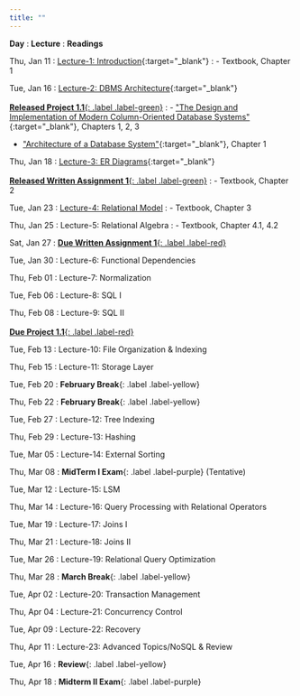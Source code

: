 ```yaml
---
title: ""
---
```


**Day**
: **Lecture**
    : **Readings**

Thu, Jan 11
: [Lecture-1: Introduction](https://piazza.com/class_profile/get_resource/lqgumfk5p7c3yl/lrctzbztt4m3yk){:target="_blank"}
    : - Textbook, Chapter 1

Tue, Jan 16
: [Lecture-2: DBMS Architecture](https://piazza.com/class_profile/get_resource/lqgumfk5p7c3yl/lrguzgmnmx76df){:target="_blank"} <br><br> [**Released Project 1.1**{: .label .label-green}](/COSI-127B/assignments)
    : - ["The Design and Implementation of Modern Column-Oriented Database Systems"](https://stratos.seas.harvard.edu/files/stratos/files/columnstoresfntdbs.pdf){:target="_blank"}, Chapters 1, 2, 3
- ["Architecture of a Database System"](https://dsf.berkeley.edu/papers/fntdb07-architecture.pdf){:target="_blank"}, Chapter 1

Thu, Jan 18
: [Lecture-3: ER Diagrams](https://piazza.com/class_profile/get_resource/lqgumfk5p7c3yl/lrjphqr0th13r8){:target="_blank"} <br><br> [**Released Written Assignment 1**{: .label .label-green}](/COSI-127B/assignments)
    : - Textbook, Chapter 2

Tue, Jan 23
: [Lecture-4: Relational Model](https://piazza.com/class_profile/get_resource/lqgumfk5p7c3yl/lrqwav2x89z654)
    : - Textbook, Chapter 3

Thu, Jan 25
: Lecture-5: Relational Algebra
    : - Textbook, Chapter 4.1, 4.2

Sat, Jan 27
: [**Due Written Assignment 1**{: .label .label-red}](/COSI-127B/assignments)

Tue, Jan 30
: Lecture-6: Functional Dependencies

Thu, Feb 01
: Lecture-7: Normalization

Tue, Feb 06
: Lecture-8: SQL I

Thu, Feb 08
: Lecture-9: SQL II <br><br> [**Due Project 1.1**{: .label .label-red}](/COSI-127B/assignments)

Tue, Feb 13
: Lecture-10: File Organization & Indexing

Thu, Feb 15
: Lecture-11: Storage Layer

Tue, Feb 20
: **February Break**{: .label .label-yellow}

Thu, Feb 22
: **February Break**{: .label .label-yellow}

Tue, Feb 27
: Lecture-12: Tree Indexing

Thu, Feb 29
: Lecture-13: Hashing

Tue, Mar 05
: Lecture-14: External Sorting

Thu, Mar 08
: **MidTerm I Exam**{: .label .label-purple} (Tentative)

Tue, Mar 12
: Lecture-15: LSM

Thu, Mar 14
: Lecture-16: Query Processing with Relational Operators

Tue, Mar 19
: Lecture-17: Joins I

Thu, Mar 21
: Lecture-18: Joins II

Tue, Mar 26
: Lecture-19: Relational Query Optimization

Thu, Mar 28
: **March Break**{: .label .label-yellow}

Tue, Apr 02
: Lecture-20: Transaction Management

Thu, Apr 04
: Lecture-21: Concurrency Control

Tue, Apr 09
: Lecture-22: Recovery

Thu, Apr 11
: Lecture-23: Advanced Topics/NoSQL & Review

Tue, Apr 16
: **Review**{: .label .label-yellow}

Thu, Apr 18
: **Midterm II Exam**{: .label .label-purple}

